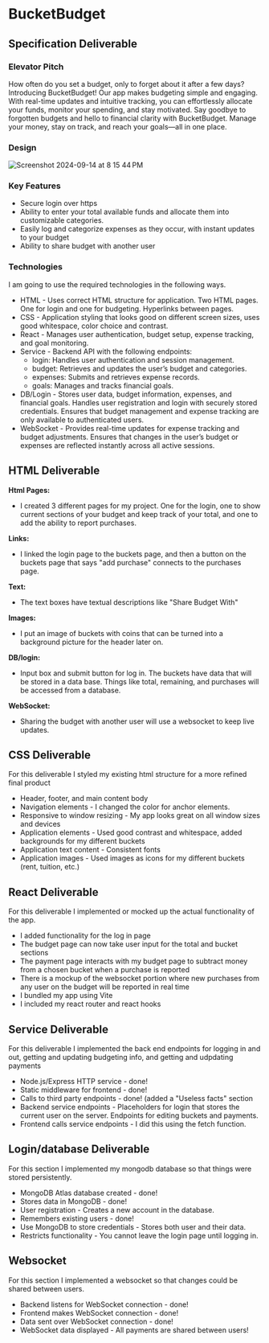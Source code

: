 # BucketBudget
## Specification Deliverable
### Elevator Pitch
  How often do you set a budget, only to forget about it after a few days? Introducing BucketBudget! Our app makes budgeting simple and engaging. With real-time updates and intuitive tracking, you can effortlessly allocate your funds, monitor your spending, and stay motivated. Say goodbye to forgotten budgets and hello to financial clarity with BucketBudget. Manage your money, stay on track, and reach your goals—all in one place.
### Design
![Screenshot 2024-09-14 at 8 15 44 PM](https://github.com/user-attachments/assets/2aed66c9-4829-418f-83d7-991762273b35)
### Key Features
- Secure login over https
- Ability to enter your total available funds and allocate them into customizable categories.
- Easily log and categorize expenses as they occur, with instant updates to your budget
- Ability to share budget with another user 
### Technologies
I am going to use the required technologies in the following ways.

- HTML - Uses correct HTML structure for application. Two HTML pages. One for login and one for budgeting. Hyperlinks between pages.
- CSS - Application styling that looks good on different screen sizes, uses good whitespace, color choice and contrast.
- React - Manages user authentication, budget setup, expense tracking, and goal monitoring.
- Service - Backend API with the following endpoints:
  - login: Handles user authentication and session management.
  - budget: Retrieves and updates the user’s budget and categories.
  - expenses: Submits and retrieves expense records.
  - goals: Manages and tracks financial goals.
- DB/Login - Stores user data, budget information, expenses, and financial goals.
Handles user registration and login with securely stored credentials.
Ensures that budget management and expense tracking are only available to authenticated users.
- WebSocket - Provides real-time updates for expense tracking and budget adjustments.
Ensures that changes in the user’s budget or expenses are reflected instantly across all active sessions.

## HTML Deliverable
**Html Pages:**
  - I created 3 different pages for my project. One for the login, one to show current sections of your budget and keep track of your total, and one to add the ability to report purchases.
    
**Links:**
  - I linked the login page to the buckets page, and then a button on the buckets page that says "add purchase" connects to the purchases page.
    
**Text:**
  - The text boxes have textual descriptions like "Share Budget With"
    
**Images:**
  - I put an image of buckets with coins that can be turned into a background picture for the header later on.
    
**DB/login:**
  - Input box and submit button for log in. The buckets have data that will be stored in a data base. Things like total, remaining, and purchases will be accessed from a database.
    
**WebSocket:**
- Sharing the budget with another user will use a websocket to keep live updates.

## CSS Deliverable
For this deliverable I styled my existing html structure for a more refined final product
- Header, footer, and main content body
- Navigation elements - I changed the color for anchor elements.
- Responsive to window resizing - My app looks great on all window sizes and devices
- Application elements - Used good contrast and whitespace, added backgrounds for my different buckets
- Application text content - Consistent fonts
- Application images - Used images as icons for my different buckets (rent, tuition, etc.)

## React Deliverable
For this deliverable I implemented or mocked up the actual functionality of the app.
- I added functionality for the log in page
- The budget page can now take user input for the total and bucket sections
- The payment page interacts with my budget page to subtract money from a chosen bucket when a purchase is reported
- There is a mockup of the websocket portion where new purchases from any user on the budget will be reported in real time
- I bundled my app using Vite
- I included my react router and react hooks

## Service Deliverable
For this deliverable I implemented the back end endpoints for logging in and out, getting and updating budgeting info, and getting and udpdating payments
- Node.js/Express HTTP service - done!
- Static middleware for frontend - done!
- Calls to third party endpoints - done! (added a "Useless facts" section
- Backend service endpoints - Placeholders for login that stores the current user on the server. Endpoints for editing buckets and payments.
- Frontend calls service endpoints - I did this using the fetch function.

## Login/database Deliverable
For this section I implemented my mongodb database so that things were stored persistently.
- MongoDB Atlas database created - done!
- Stores data in MongoDB - done!
- User registration - Creates a new account in the database.
- Remembers existing users - done!
- Use MongoDB to store credentials - Stores both user and their data.
- Restricts functionality - You cannot leave the login page until logging in.

## Websocket
For this section I implemented a websocket so that changes could be shared between users.
- Backend listens for WebSocket connection - done!
- Frontend makes WebSocket connection - done!
- Data sent over WebSocket connection - done!
- WebSocket data displayed - All payments are shared between users!

